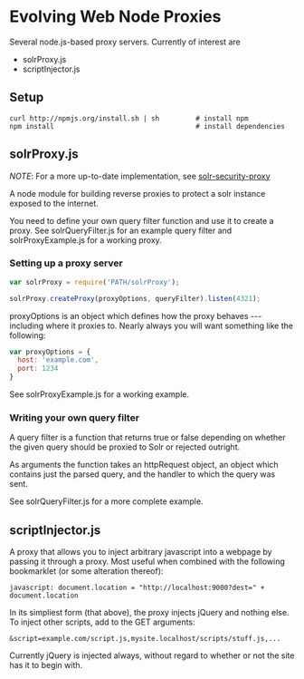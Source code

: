 # Evolving Web Node Proxies

Several node.js-based proxy servers. Currently of interest are 

 * solrProxy.js
 * scriptInjector.js

## Setup

    curl http://npmjs.org/install.sh | sh         # install npm
    npm install                                   # install dependencies

## solrProxy.js

*NOTE*: For a more up-to-date implementation, see [solr-security-proxy](https://github.com/dergachev/solr-security-proxy)

A node module for building reverse proxies to protect a solr instance exposed
to the internet.

You need to define your own query filter function and use it to create a proxy.
See solrQueryFilter.js for an example query filter and solrProxyExample.js for
a working proxy.

### Setting up a proxy server

``` js
var solrProxy = require('PATH/solrProxy');

solrProxy.createProxy(proxyOptions, queryFilter).listen(4321);
```

proxyOptions is an object which defines how the proxy behaves --- including
where it proxies to. Nearly always you will want something like the following:

``` js
var proxyOptions = {
  host: 'example.com',
  port: 1234
}
```

See solrProxyExample.js for a working example.

### Writing your own query filter

A query filter is a function that returns true or false depending on whether
the given query should be proxied to Solr or rejected outright. 

As arguments the function takes an httpRequest object, an object which contains
just the parsed query, and the handler to which the query was sent.

See solrQueryFilter.js for a more complete example.

## scriptInjector.js

A proxy that allows you to inject arbitrary javascript into a webpage by
passing it through a proxy. Most useful when combined with the following
bookmarklet (or some alteration thereof):

```
javascript: document.location = "http://localhost:9000?dest=" + document.location
```

In its simpliest form (that above), the proxy injects jQuery and nothing
else. To inject other scripts, add to the GET arguments:

```
&script=example.com/script.js,mysite.localhost/scripts/stuff.js,...
```

Currently jQuery is injected always, without regard to whether or not the
site has it to begin with. 
